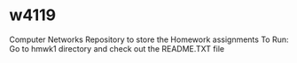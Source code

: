 # w4119
Computer Networks
Repository to store the Homework assignments
To Run:
Go to hmwk1 directory and check out the README.TXT file
